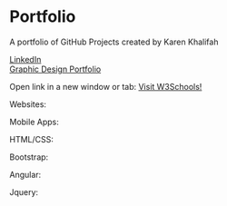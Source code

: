 # Portfolio
A portfolio of GitHub Projects created by Karen Khalifah

<a href="https://www.linkedin.com/in/karen-khalifah/" target="_blank">LinkedIn</a> <br>
<a href="https://www.behance.net/karenkhali07d1" target="_blank">Graphic Design Portfolio</a>
<p>Open link in a new window or tab: <a href="https://www.w3schools.com" target="_blank">Visit W3Schools!</a></p>
Websites:

Mobile Apps:

HTML/CSS:

Bootstrap:

Angular:

Jquery:
